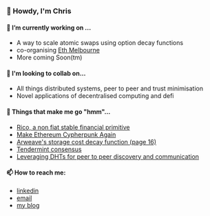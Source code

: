 ### 👋 Howdy, I'm Chris

#### 🔭 I’m currently working on ...
- A way to scale atomic swaps using option decay functions
- co-organising [Eth Melbourne](https://ethmelbourne.co/)
- More coming Soon(tm)

#### 🤝 I'm looking to collab on...
- All things distributed systems, peer to peer and trust minimisation
- Novel applications of decentralised computing and defi

#### 🤔 Things that make me go "hmm"...
- [Rico, a non fiat stable financial primitive](https://bank.dev/)
- [Make Ethereum Cypherpunk Again](https://vitalik.eth.limo/general/2023/12/28/cypherpunk.html)
- [Arweave's storage cost decay function (page 16)](https://www.arweave.org/yellow-paper.pdf)
- [Tendermint consensus](https://docs.tendermint.com/v0.34/introduction/what-is-tendermint.html)
- [Leveraging DHTs for peer to peer discovery and communication](docs.libp2p.io/concepts/introduction/overview/)

#### 📫 How to reach me:
-   [linkedin](https://www.linkedin.com/in/cdrn/)
-   [email](chrisdoran@pm.me)
-   [my blog](https://cdrn.github.io)
